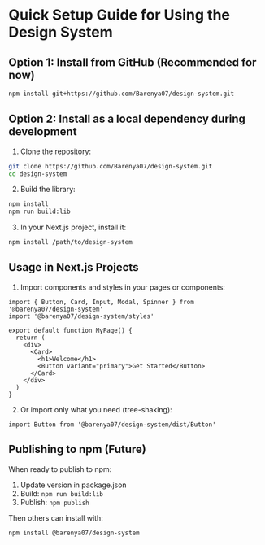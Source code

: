 # Quick Setup Guide for Using the Design System

## Option 1: Install from GitHub (Recommended for now)

```bash
npm install git+https://github.com/Barenya07/design-system.git
```

## Option 2: Install as a local dependency during development

1. Clone the repository:
```bash
git clone https://github.com/Barenya07/design-system.git
cd design-system
```

2. Build the library:
```bash
npm install
npm run build:lib
```

3. In your Next.js project, install it:
```bash
npm install /path/to/design-system
```

## Usage in Next.js Projects

1. Import components and styles in your pages or components:

```tsx
import { Button, Card, Input, Modal, Spinner } from '@barenya07/design-system'
import '@barenya07/design-system/styles'

export default function MyPage() {
  return (
    <div>
      <Card>
        <h1>Welcome</h1>
        <Button variant="primary">Get Started</Button>
      </Card>
    </div>
  )
}
```

2. Or import only what you need (tree-shaking):

```tsx
import Button from '@barenya07/design-system/dist/Button'
```

## Publishing to npm (Future)

When ready to publish to npm:

1. Update version in package.json
2. Build: `npm run build:lib`
3. Publish: `npm publish`

Then others can install with:
```bash
npm install @barenya07/design-system
```
